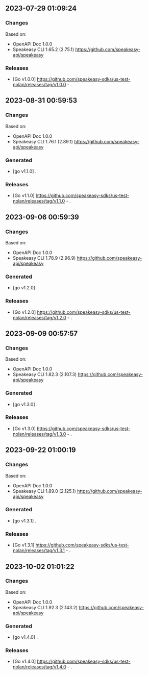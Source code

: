 

## 2023-07-29 01:09:24
### Changes
Based on:
- OpenAPI Doc 1.0.0 
- Speakeasy CLI 1.65.2 (2.75.1) https://github.com/speakeasy-api/speakeasy
### Releases
- [Go v1.0.0] https://github.com/speakeasy-sdks/us-test-nolan/releases/tag/v1.0.0 - .

## 2023-08-31 00:59:53
### Changes
Based on:
- OpenAPI Doc 1.0.0 
- Speakeasy CLI 1.76.1 (2.89.1) https://github.com/speakeasy-api/speakeasy
### Generated
- [go v1.1.0] .
### Releases
- [Go v1.1.0] https://github.com/speakeasy-sdks/us-test-nolan/releases/tag/v1.1.0 - .

## 2023-09-06 00:59:39
### Changes
Based on:
- OpenAPI Doc 1.0.0 
- Speakeasy CLI 1.78.9 (2.96.9) https://github.com/speakeasy-api/speakeasy
### Generated
- [go v1.2.0] .
### Releases
- [Go v1.2.0] https://github.com/speakeasy-sdks/us-test-nolan/releases/tag/v1.2.0 - .

## 2023-09-09 00:57:57
### Changes
Based on:
- OpenAPI Doc 1.0.0 
- Speakeasy CLI 1.82.3 (2.107.3) https://github.com/speakeasy-api/speakeasy
### Generated
- [go v1.3.0] .
### Releases
- [Go v1.3.0] https://github.com/speakeasy-sdks/us-test-nolan/releases/tag/v1.3.0 - .

## 2023-09-22 01:00:19
### Changes
Based on:
- OpenAPI Doc 1.0.0 
- Speakeasy CLI 1.89.0 (2.125.1) https://github.com/speakeasy-api/speakeasy
### Generated
- [go v1.3.1] .
### Releases
- [Go v1.3.1] https://github.com/speakeasy-sdks/us-test-nolan/releases/tag/v1.3.1 - .

## 2023-10-02 01:01:22
### Changes
Based on:
- OpenAPI Doc 1.0.0 
- Speakeasy CLI 1.92.3 (2.143.2) https://github.com/speakeasy-api/speakeasy
### Generated
- [go v1.4.0] .
### Releases
- [Go v1.4.0] https://github.com/speakeasy-sdks/us-test-nolan/releases/tag/v1.4.0 - .